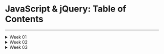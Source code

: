 # JavaScript & jQuery: Table of Contents  
___  
<details> 
  <summary>Week 01</summary>
 <details>  
   <summary>Read 01</summary>  
  
  - [Ch 1. The ABC of Programming](Ch1ABCProgram.md)
 </details>  
 <details>  
  <summary>Read 02</summary>  
  
- Ch 1. Structure  
- Ch 8. Extra Markup
- Ch 17. HTML5 Layout
- Ch 18. Process & Design  
 </details>  
 <details>  
  <summary>Read 03</summary>  
  
- Ch 1. Structure  
- Ch 8. Extra Markup
- Ch 17. HTML5 Layout
- Ch 18. Process & Design  
 </details>  
 <details>  
  <summary>Read 04</summary>  
  
- Ch 1. Structure  
- Ch 8. Extra Markup
- Ch 17. HTML5 Layout
- Ch 18. Process & Design  
 </details>  
 <details>  
  <summary>Read 05</summary>  
  
- Ch 1. Structure  
- Ch 8. Extra Markup
- Ch 17. HTML5 Layout
- Ch 18. Process & Design  
 </details> 
 </details>
 <details>
  <summary>Week 02</summary>
 <details>  
  <summary>Read 06</summary>  
  
- Ch 1. Structure  
- Ch 8. Extra Markup
- Ch 17. HTML5 Layout
- Ch 18. Process & Design  
 </details>  
 <details>  
  <summary>Read 07</summary>  
  
- Ch 1. Structure  
- Ch 8. Extra Markup
- Ch 17. HTML5 Layout
- Ch 18. Process & Design  
 </details>  
 <details>  
  <summary>Read 08</summary>  
  
- Ch 1. Structure  
- Ch 8. Extra Markup
- Ch 17. HTML5 Layout
- Ch 18. Process & Design  
 </details>  
 <details>  
  <summary>Read 09</summary>  
  
- Ch 1. Structure  
- Ch 8. Extra Markup
- Ch 17. HTML5 Layout
- Ch 18. Process & Design  
 </details>  
 <details>  
  <summary>Read 10</summary>  
  
- Ch 1. Structure  
- Ch 8. Extra Markup
- Ch 17. HTML5 Layout
- Ch 18. Process & Design  
 </details>  
 </details>
 <details>
  <summary>Week 03</summary>
 <details>  
  <summary>Read 11</summary>  
  
- Ch 1. Structure  
- Ch 8. Extra Markup
- Ch 17. HTML5 Layout
- Ch 18. Process & Design  
 </details>  
 </details>
